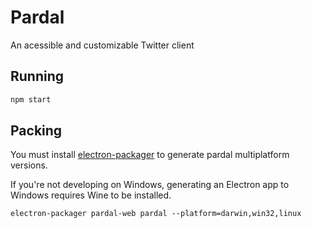 # Pardal

An acessible and customizable Twitter client

## Running

```bash
npm start
```

## Packing

You  must install [electron-packager](https://github.com/electron-userland/electron-packager)
to generate pardal multiplatform versions.

If you're not developing on Windows, generating an Electron app
to Windows requires Wine to be installed.

```
electron-packager pardal-web pardal --platform=darwin,win32,linux
```
